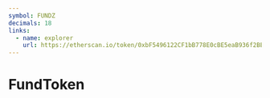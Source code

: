 ```yaml
---
symbol: FUNDZ
decimals: 18
links:
  - name: explorer
    url: https://etherscan.io/token/0xbF5496122CF1bB778E0cBE5eaB936f2BE5fC0940
---
```


# FundToken
